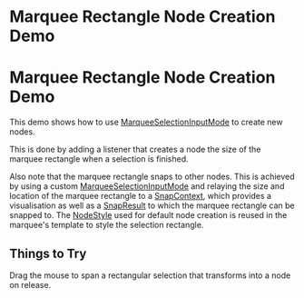 <!--
 //////////////////////////////////////////////////////////////////////////////
 // @license
 // This file is part of yFiles for HTML 2.6.0.4.
 // Use is subject to license terms.
 //
 // Copyright (c) 2000-2024 by yWorks GmbH, Vor dem Kreuzberg 28,
 // 72070 Tuebingen, Germany. All rights reserved.
 //
 //////////////////////////////////////////////////////////////////////////////
-->
# Marquee Rectangle Node Creation Demo

# Marquee Rectangle Node Creation Demo

This demo shows how to use [MarqueeSelectionInputMode](https://docs.yworks.com/yfileshtml/#/api/MarqueeSelectionInputMode) to create new nodes.

This is done by adding a listener that creates a node the size of the marquee rectangle when a selection is finished.

Also note that the marquee rectangle snaps to other nodes. This is achieved by using a custom [MarqueeSelectionInputMode](https://docs.yworks.com/yfileshtml/#/api/MarqueeSelectionInputMode) and relaying the size and location of the marquee rectangle to a [SnapContext](https://docs.yworks.com/yfileshtml/#/api/SnapContext), which provides a visualisation as well as a [SnapResult](https://docs.yworks.com/yfileshtml/#/api/SnapResult) to which the marquee rectangle can be snapped to. The [NodeStyle](https://docs.yworks.com/yfileshtml/#/api/NodeStyle) used for default node creation is reused in the marquee's template to style the selection rectangle.

## Things to Try

Drag the mouse to span a rectangular selection that transforms into a node on release.
